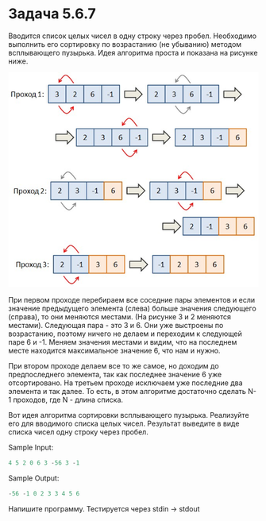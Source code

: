 # Задача 5.6.7

Вводится список целых чисел в одну строку через пробел. Необходимо выполнить его сортировку по возрастанию (не убыванию) методом всплывающего пузырька. Идея алгоритма проста и показана на рисунке ниже.

![Сортировка методом всплывающего пузырька](../../pictures/05-pictures/05.06/05.06.07-problems.jpg "Сортировка методом всплывающего пузырька")

При первом проходе перебираем все соседние пары элементов и если значение предыдущего элемента (слева) больше значения следующего (справа), то они меняются местами. (На рисунке 3 и 2 меняются местами). Следующая пара - это 3 и 6. Они уже выстроены по возрастанию, поэтому ничего не делаем и переходим к следующей паре 6 и -1. Меняем значения местами и видим, что на последнем месте находится максимальное значение 6, что нам и нужно.

При втором проходе делаем все то же самое, но доходим до предпоследнего элемента, так как последнее значение 6 уже отсортировано. На третьем проходе исключаем уже последние два элемента и так далее. То есть, в этом алгоритме достаточно сделать N-1 проходов, где N - длина списка.

Вот идея алгоритма сортировки всплывающего пузырька. Реализуйте его для вводимого списка целых чисел. Результат выведите в виде списка чисел одну строку через пробел.

Sample Input:

```python
4 5 2 0 6 3 -56 3 -1
```

Sample Output:

```python
-56 -1 0 2 3 3 4 5 6
```

Напишите программу. Тестируется через stdin → stdout
